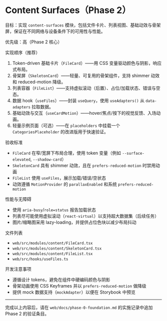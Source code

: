 # Content Surfaces（Phase 2）

目标：实现 `content-surfaces` 模块，包括文件卡片、列表视图、基础动效与骨架屏，保证在不同网络与设备条件下的可用性与性能。

优先级：高（Phase 2 核心）

实现顺序（推荐）

1. Token-driven 基础卡片（`FileCard`）——用 CSS 变量驱动颜色与阴影，响应式布局。
2. 骨架屏（`SkeletonCard`）——轻量、可复用的骨架组件，支持 shimmer 动效和 reduced-motion 降级。
3. 列表容器（`FileList`）——支持虚拟滚动（后置）、占位/加载状态、错误与空态。
4. 数据 hook（`useFiles`）——封装 `useQuery`，使用 `useAdapters()` 从 `data-adapters` 拉取数据。
5. 基础动效与交互（`useCardMotion`）——hover/焦点/按下的视觉反馈、入场动画。
6. 轻量示例页面（可选）——在 `placeholders` 中挂载一个 `CategoriesPlaceholder` 的改进版用于快速验证。

验收标准

- `FileCard` 在窄/宽屏下布局合理，使用 token 变量（例如 `--surface-elevated`, `--shadow-card`）
- `SkeletonCard` 具有 shimmer 动效，且在 `prefers-reduced-motion` 时禁用动画
- `FileList` 使用 `useFiles`，展示加载/错误/空状态
- 动效遵循 `MotionProvider` 的 `parallaxEnabled` 和系统 `prefers-reduced-motion`

性能与无障碍

- 使用 `aria-busy`/`role=status` 报告加载状态
- 列表尽可能使用虚拟滚动（`react-virtual`）以支持超大数据集（后续任务）
- 图片/缩略图采用 lazy-loading，并提供占位色块以减少布局抖动

文件列表

- `web/src/modules/content/FileCard.tsx`
- `web/src/modules/content/SkeletonCard.tsx`
- `web/src/modules/content/FileList.tsx`
- `web/src/hooks/useFiles.ts`

开发注意事项

- 遵循设计 tokens，避免在组件中硬编码颜色与阴影
- 骨架动画使用 CSS Keyframes 并以 `prefers-reduced-motion` 做降级
- 提供 mock 数据支持（`mockAdapter`）以便在 Storybook 中预览

---

完成以上内容后，请在 `web/docs/phase-0-foundation.md` 的实施记录中追加 Phase 2 的验证条目。

